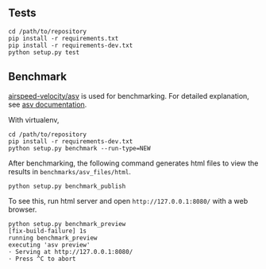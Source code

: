 ## Tests

```
cd /path/to/repository
pip install -r requirements.txt
pip install -r requirements-dev.txt
python setup.py test
```

## Benchmark
[airspeed\-velocity/asv](https://github.com/airspeed-velocity/asv) is used for benchmarking.
For detailed explanation, see [asv documentation](https://asv.readthedocs.io/en/latest/).

With virtualenv,

```
cd /path/to/repository
pip install -r requirements-dev.txt
python setup.py benchmark --run-type=NEW
```

After benchmarking, the following command generates html files to view the results in `benchmarks/asv_files/html`.

```
python setup.py benchmark_publish
```

To see this, run html server and open `http://127.0.0.1:8080/` with a web browser.

```
python setup.py benchmark_preview                                                                                                                                           [fix-build-failure] 1s
running benchmark_preview
executing 'asv preview'
· Serving at http://127.0.0.1:8080/
· Press ^C to abort
```
